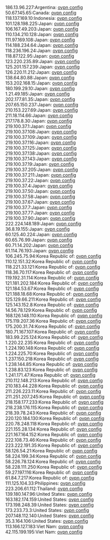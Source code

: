 186.13.96.227:Argentina: [ovpn config](vpn/186_13_96_227.ovpn)  
50.67.145.65:Canada: [ovpn config](vpn/50_67_145_65.ovpn)  
118.137.169.10:Indonesia: [ovpn config](vpn/118_137_169_10.ovpn)  
101.128.198.225:Japan: [ovpn config](vpn/101_128_198_225.ovpn)  
106.167.49.203:Japan: [ovpn config](vpn/106_167_49_203.ovpn)  
110.134.210.128:Japan: [ovpn config](vpn/110_134_210_128.ovpn)  
111.97.169.108:Japan: [ovpn config](vpn/111_97_169_108.ovpn)  
114.188.234.64:Japan: [ovpn config](vpn/114_188_234_64.ovpn)  
118.236.196.24:Japan: [ovpn config](vpn/118_236_196_24.ovpn)  
118.87.122.95:Japan: [ovpn config](vpn/118_87_122_95.ovpn)  
123.220.235.89:Japan: [ovpn config](vpn/123_220_235_89.ovpn)  
125.201.157.239:Japan: [ovpn config](vpn/125_201_157_239.ovpn)  
126.220.11.212:Japan: [ovpn config](vpn/126_220_11_212.ovpn)  
138.64.80.88:Japan: [ovpn config](vpn/138_64_80_88.ovpn)  
153.202.168.15:Japan: [ovpn config](vpn/153_202_168_15.ovpn)  
180.199.29.10:Japan: [ovpn config](vpn/180_199_29_10.ovpn)  
1.21.49.185:Japan: [ovpn config](vpn/1_21_49_185.ovpn)  
202.177.81.35:Japan: [ovpn config](vpn/202_177_81_35.ovpn)  
207.65.150.237:Japan: [ovpn config](vpn/207_65_150_237.ovpn)  
210.153.227.69:Japan: [ovpn config](vpn/210_153_227_69.ovpn)  
211.18.114.66:Japan: [ovpn config](vpn/211_18_114_66.ovpn)  
217.178.8.30:Japan: [ovpn config](vpn/217_178_8_30.ovpn)  
219.100.37.1:Japan: [ovpn config](vpn/219_100_37_1.ovpn)  
219.100.37.108:Japan: [ovpn config](vpn/219_100_37_108.ovpn)  
219.100.37.109:Japan: [ovpn config](vpn/219_100_37_109.ovpn)  
219.100.37.116:Japan: [ovpn config](vpn/219_100_37_116.ovpn)  
219.100.37.125:Japan: [ovpn config](vpn/219_100_37_125.ovpn)  
219.100.37.138:Japan: [ovpn config](vpn/219_100_37_138.ovpn)  
219.100.37.143:Japan: [ovpn config](vpn/219_100_37_143.ovpn)  
219.100.37.19:Japan: [ovpn config](vpn/219_100_37_19.ovpn)  
219.100.37.205:Japan: [ovpn config](vpn/219_100_37_205.ovpn)  
219.100.37.211:Japan: [ovpn config](vpn/219_100_37_211.ovpn)  
219.100.37.22:Japan: [ovpn config](vpn/219_100_37_22.ovpn)  
219.100.37.4:Japan: [ovpn config](vpn/219_100_37_4.ovpn)  
219.100.37.50:Japan: [ovpn config](vpn/219_100_37_50.ovpn)  
219.100.37.58:Japan: [ovpn config](vpn/219_100_37_58.ovpn)  
219.100.37.67:Japan: [ovpn config](vpn/219_100_37_67.ovpn)  
219.100.37.7:Japan: [ovpn config](vpn/219_100_37_7.ovpn)  
219.100.37.77:Japan: [ovpn config](vpn/219_100_37_77.ovpn)  
219.100.37.90:Japan: [ovpn config](vpn/219_100_37_90.ovpn)  
222.224.148.189:Japan: [ovpn config](vpn/222_224_148_189.ovpn)  
36.8.19.155:Japan: [ovpn config](vpn/36_8_19_155.ovpn)  
60.125.40.224:Japan: [ovpn config](vpn/60_125_40_224.ovpn)  
60.65.76.99:Japan: [ovpn config](vpn/60_65_76_99.ovpn)  
60.71.14.202:Japan: [ovpn config](vpn/60_71_14_202.ovpn)  
61.114.76.193:Japan: [ovpn config](vpn/61_114_76_193.ovpn)  
106.245.75.94:Korea Republic of: [ovpn config](vpn/106_245_75_94.ovpn)  
110.12.151.32:Korea Republic of: [ovpn config](vpn/110_12_151_32.ovpn)  
118.221.33.121:Korea Republic of: [ovpn config](vpn/118_221_33_121.ovpn)  
118.36.70.117:Korea Republic of: [ovpn config](vpn/118_36_70_117.ovpn)  
119.192.31.114:Korea Republic of: [ovpn config](vpn/119_192_31_114.ovpn)  
121.181.202.184:Korea Republic of: [ovpn config](vpn/121_181_202_184.ovpn)  
121.184.53.67:Korea Republic of: [ovpn config](vpn/121_184_53_67.ovpn)  
121.188.18.68:Korea Republic of: [ovpn config](vpn/121_188_18_68.ovpn)  
125.129.66.211:Korea Republic of: [ovpn config](vpn/125_129_66_211.ovpn)  
125.143.152.8:Korea Republic of: [ovpn config](vpn/125_143_152_8.ovpn)  
14.56.78.129:Korea Republic of: [ovpn config](vpn/14_56_78_129.ovpn)  
168.126.148.110:Korea Republic of: [ovpn config](vpn/168_126_148_110.ovpn)  
175.119.207.36:Korea Republic of: [ovpn config](vpn/175_119_207_36.ovpn)  
175.200.31.74:Korea Republic of: [ovpn config](vpn/175_200_31_74.ovpn)  
180.71.167.107:Korea Republic of: [ovpn config](vpn/180_71_167_107.ovpn)  
183.99.225.124:Korea Republic of: [ovpn config](vpn/183_99_225_124.ovpn)  
1.220.22.235:Korea Republic of: [ovpn config](vpn/1_220_22_235.ovpn)  
1.224.190.148:Korea Republic of: [ovpn config](vpn/1_224_190_148.ovpn)  
1.224.225.70:Korea Republic of: [ovpn config](vpn/1_224_225_70.ovpn)  
1.237.150.218:Korea Republic of: [ovpn config](vpn/1_237_150_218.ovpn)  
1.238.144.85:Korea Republic of: [ovpn config](vpn/1_238_144_85.ovpn)  
1.238.83.123:Korea Republic of: [ovpn config](vpn/1_238_83_123.ovpn)  
1.241.171.47:Korea Republic of: [ovpn config](vpn/1_241_171_47.ovpn)  
210.112.148.213:Korea Republic of: [ovpn config](vpn/210_112_148_213.ovpn)  
210.183.44.228:Korea Republic of: [ovpn config](vpn/210_183_44_228.ovpn)  
211.226.223.11:Korea Republic of: [ovpn config](vpn/211_226_223_11.ovpn)  
211.251.207.245:Korea Republic of: [ovpn config](vpn/211_251_207_245.ovpn)  
218.158.177.233:Korea Republic of: [ovpn config](vpn/218_158_177_233.ovpn)  
218.238.176.115:Korea Republic of: [ovpn config](vpn/218_238_176_115.ovpn)  
218.39.78.243:Korea Republic of: [ovpn config](vpn/218_39_78_243.ovpn)  
220.120.184.130:Korea Republic of: [ovpn config](vpn/220_120_184_130.ovpn)  
220.78.248.118:Korea Republic of: [ovpn config](vpn/220_78_248_118.ovpn)  
221.155.28.134:Korea Republic of: [ovpn config](vpn/221_155_28_134.ovpn)  
221.167.164.152:Korea Republic of: [ovpn config](vpn/221_167_164_152.ovpn)  
222.108.73.46:Korea Republic of: [ovpn config](vpn/222_108_73_46.ovpn)  
223.222.191.35:Korea Republic of: [ovpn config](vpn/223_222_191_35.ovpn)  
58.126.54.21:Korea Republic of: [ovpn config](vpn/58_126_54_21.ovpn)  
58.224.199.34:Korea Republic of: [ovpn config](vpn/58_224_199_34.ovpn)  
58.226.78.124:Korea Republic of: [ovpn config](vpn/58_226_78_124.ovpn)  
58.228.111.250:Korea Republic of: [ovpn config](vpn/58_228_111_250.ovpn)  
59.27.197.116:Korea Republic of: [ovpn config](vpn/59_27_197_116.ovpn)  
61.84.7.217:Korea Republic of: [ovpn config](vpn/61_84_7_217.ovpn)  
111.125.104.33:Philippines: [ovpn config](vpn/111_125_104_33.ovpn)  
223.206.61.112:Thailand: [ovpn config](vpn/223_206_61_112.ovpn)  
139.180.147.96:United States: [ovpn config](vpn/139_180_147_96.ovpn)  
163.182.174.159:United States: [ovpn config](vpn/163_182_174_159.ovpn)  
173.198.248.39:United States: [ovpn config](vpn/173_198_248_39.ovpn)  
173.233.73.3:United States: [ovpn config](vpn/173_233_73_3.ovpn)  
207.148.112.140:United States: [ovpn config](vpn/207_148_112_140.ovpn)  
35.3.164.106:United States: [ovpn config](vpn/35_3_164_106.ovpn)  
113.166.127.183:Viet Nam: [ovpn config](vpn/113_166_127_183.ovpn)  
42.115.199.195:Viet Nam: [ovpn config](vpn/42_115_199_195.ovpn)  
